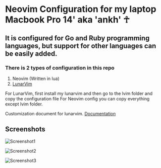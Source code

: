 # Neovim Configuration for my laptop Macbook Pro 14' aka 'ankh' ☥ 

## It is configured for Go and Ruby programming languages, but support for other languages ​​can be easily added.

### There is 2 types of configuration in this repo

 

 1. Neovim (Written in lua) 
 2. [LunarVim](https://www.lunarvim.org) 
 
For LunarVim, first install my lunarvim and then go to the lvim folder and copy the configuration file
For Neovim config you can copy everything except lvim folder.

Customization document for lunarvim. [Documentation](https://www.lunarvim.org/docs/configuration)



## Screenshots

![Screenshot1](https://i.ibb.co/JzGh7y7/Screenshot-2023-01-20-at-23-48-36.png)

![Screenshot2](https://i.ibb.co/2ncgHWw/Screenshot-2023-01-21-at-00-05-15.png)

![Screenshot3](https://i.ibb.co/0tTXX6v/Screenshot-2023-01-21-at-00-07-28.png)
